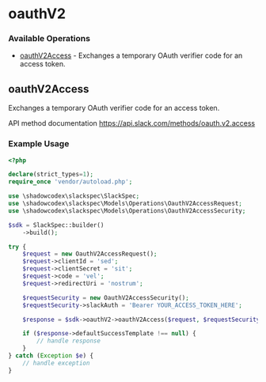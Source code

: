 # oauthV2

### Available Operations

* [oauthV2Access](#oauthv2access) - Exchanges a temporary OAuth verifier code for an access token.

## oauthV2Access

Exchanges a temporary OAuth verifier code for an access token.

API method documentation
<https://api.slack.com/methods/oauth.v2.access>

### Example Usage

```php
<?php

declare(strict_types=1);
require_once 'vendor/autoload.php';

use \shadowcodex\slackspec\SlackSpec;
use \shadowcodex\slackspec\Models\Operations\OauthV2AccessRequest;
use \shadowcodex\slackspec\Models\Operations\OauthV2AccessSecurity;

$sdk = SlackSpec::builder()
    ->build();

try {
    $request = new OauthV2AccessRequest();
    $request->clientId = 'sed';
    $request->clientSecret = 'sit';
    $request->code = 'vel';
    $request->redirectUri = 'nostrum';

    $requestSecurity = new OauthV2AccessSecurity();
    $requestSecurity->slackAuth = 'Bearer YOUR_ACCESS_TOKEN_HERE';

    $response = $sdk->oauthV2->oauthV2Access($request, $requestSecurity);

    if ($response->defaultSuccessTemplate !== null) {
        // handle response
    }
} catch (Exception $e) {
    // handle exception
}
```
